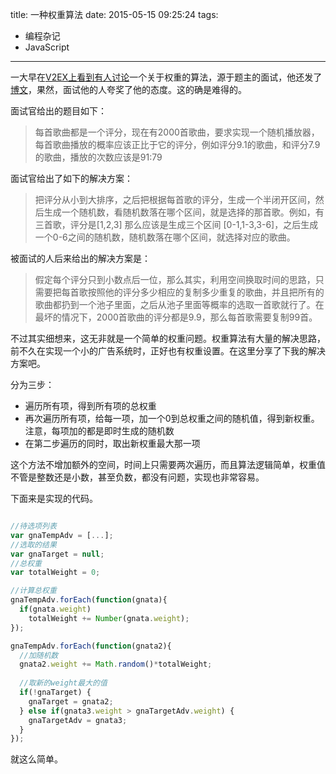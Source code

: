 title: 一种权重算法
date: 2015-05-15 09:25:24
tags:
  - 编程杂记
  - JavaScript
---

一大早在[V2EX上看到有人讨论](https://v2ex.com/t/191209)一个关于权重的算法，源于题主的面试，他还发了[博文](http://www.cnblogs.com/javanerd/p/4504482.html)，果然，面试他的人夸奖了他的态度。这的确是难得的。

面试官给出的题目如下：

>每首歌曲都是一个评分，现在有2000首歌曲，要求实现一个随机播放器，每首歌曲播放的概率应该正比于它的评分，例如评分9.1的歌曲，和评分7.9的歌曲，播放的次数应该是91:79

面试官给出了如下的解决方案：

>把评分从小到大排序，之后把根据每首歌的评分，生成一个半闭开区间，然后生成一个随机数，看随机数落在哪个区间，就是选择的那首歌。例如，有三首歌，评分是[1,2,3] 那么应该是生成三个区间 [0-1,1-3,3-6]，之后生成一个0-6之间的随机数，随机数落在哪个区间，就选择对应的歌曲。

被面试的人后来给出的解决方案是：

>假定每个评分只到小数点后一位，那么其实，利用空间换取时间的思路，只需要把每首歌按照他的评分多少相应的复制多少重复的歌曲，并且把所有的歌曲都扔到一个池子里面，之后从池子里面等概率的选取一首歌就行了。在最坏的情况下，2000首歌曲的评分都是9.9，那么每首歌需要复制99首。

不过其实细想来，这无非就是一个简单的权重问题。权重算法有大量的解决思路，前不久在实现一个小的广告系统时，正好也有权重设置。在这里分享了下我的解决方案吧。

分为三步：

*  遍历所有项，得到所有项的总权重
*  再次遍历所有项，给每一项，加一个0到总权重之间的随机值，得到新权重。注意，每项加的都是即时生成的随机数
*  在第二步遍历的同时，取出新权重最大那一项

<!--more-->

这个方法不增加额外的空间，时间上只需要两次遍历，而且算法逻辑简单，权重值不管是整数还是小数，甚至负数，都没有问题，实现也非常容易。

下面来是实现的代码。

```js

//待选项列表
var gnaTempAdv = [...];
//选取的结果
var gnaTarget = null;
//总权重
var totalWeight = 0;

//计算总权重
gnaTempAdv.forEach(function(gnata){
  if(gnata.weight)
    totalWeight += Number(gnata.weight);
});

gnaTempAdv.forEach(function(gnata2){
  //加随机数
  gnata2.weight += Math.random()*totalWeight;
  
  //取新的weight最大的值
  if(!gnaTarget) {
    gnaTarget = gnata2;
  } else if(gnata3.weight > gnaTargetAdv.weight) {
    gnaTargetAdv = gnata3;
  }
});

```

就这么简单。